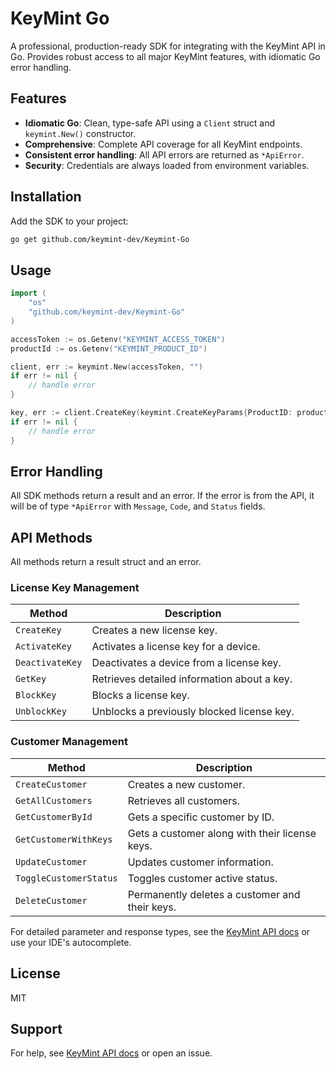 # KeyMint Go

A professional, production-ready SDK for integrating with the KeyMint API in Go. Provides robust access to all major KeyMint features, with idiomatic Go error handling.

## Features
- **Idiomatic Go**: Clean, type-safe API using a `Client` struct and `keymint.New()` constructor.
- **Comprehensive**: Complete API coverage for all KeyMint endpoints.
- **Consistent error handling**: All API errors are returned as `*ApiError`.
- **Security**: Credentials are always loaded from environment variables.

## Installation
Add the SDK to your project:

```bash
go get github.com/keymint-dev/Keymint-Go
```

## Usage

```go
import (
    "os"
    "github.com/keymint-dev/Keymint-Go"
)

accessToken := os.Getenv("KEYMINT_ACCESS_TOKEN")
productId := os.Getenv("KEYMINT_PRODUCT_ID")

client, err := keymint.New(accessToken, "")
if err != nil {
    // handle error
}

key, err := client.CreateKey(keymint.CreateKeyParams{ProductID: productId})
if err != nil {
    // handle error
}
```

## Error Handling
All SDK methods return a result and an error. If the error is from the API, it will be of type `*ApiError` with `Message`, `Code`, and `Status` fields.

## API Methods

All methods return a result struct and an error.

### License Key Management

| Method           | Description                                     |
|------------------|-------------------------------------------------|
| `CreateKey`      | Creates a new license key.                      |
| `ActivateKey`    | Activates a license key for a device.           |
| `DeactivateKey`  | Deactivates a device from a license key.        |
| `GetKey`         | Retrieves detailed information about a key.     |
| `BlockKey`       | Blocks a license key.                           |
| `UnblockKey`     | Unblocks a previously blocked license key.      |

### Customer Management

| Method                  | Description                                      |
|-------------------------|--------------------------------------------------|
| `CreateCustomer`        | Creates a new customer.                          |
| `GetAllCustomers`       | Retrieves all customers.                         |
| `GetCustomerById`       | Gets a specific customer by ID.                  |
| `GetCustomerWithKeys`   | Gets a customer along with their license keys.   |
| `UpdateCustomer`        | Updates customer information.                    |
| `ToggleCustomerStatus`  | Toggles customer active status.                  |
| `DeleteCustomer`        | Permanently deletes a customer and their keys.   |

For detailed parameter and response types, see the [KeyMint API docs](https://docs.keymint.dev) or use your IDE's autocomplete.

## License
MIT

## Support
For help, see [KeyMint API docs](https://docs.keymint.dev) or open an issue.
